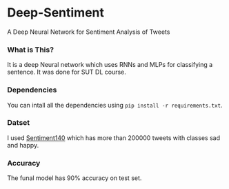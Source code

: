 # Deep-Sentiment
A Deep Neural Network for Sentiment Analysis of Tweets

### What is This?
It is a deep Neural network which uses RNNs and MLPs for classifying a sentence. It was done for SUT DL course.

### Dependencies
You can intall all the dependencies using `pip install -r requirements.txt`.

### Datset
I used [Sentiment140](http://help.sentiment140.com/for-students) which has more than 200000 tweets with classes sad and happy.

### Accuracy
The funal model has 90% accuracy on test set.
